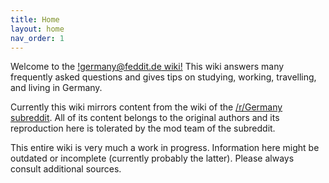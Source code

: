 ```yaml
---
title: Home
layout: home
nav_order: 1
---
```


Welcome to the [!germany@feddit.de wiki!](https://feddit.de/c/germany) This wiki answers many frequently asked questions and gives tips on studying, working, travelling, and living in Germany.

Currently this wiki mirrors content from the wiki of the [/r/Germany subreddit](https://www.reddit.com/r/germany/wiki/index). All of its content belongs to the original authors and its reproduction here is tolerated by the mod team of the subreddit.

This entire wiki is very much a work in progress. Information here might be outdated or incomplete (currently probably the latter). Please always consult additional sources. 
